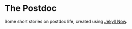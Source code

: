 # The Postdoc

Some short stories on postdoc life, created using [Jekyll Now](https://github.com/barryclark/jekyll-now).
